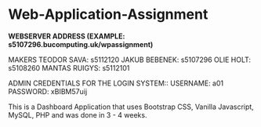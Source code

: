 # Web-Application-Assignment
**WEBSERVER ADDRESS (EXAMPLE: s5107296.bucomputing.uk/wpassignment)**

MAKERS
TEODOR SAVA: s5112120
JAKUB BEBENEK: s5107296
OLIE HOLT: s5108260
MANTAS RUIGYS: s5112101

ADMIN CREDENTIALS FOR THE LOGIN SYSTEM::
USERNAME: a01
PASSWORD: xBIBM57uij

This is a Dashboard Application that uses Bootstrap CSS, Vanilla Javascript, MySQL, PHP and was done in 3 - 4 weeks.
